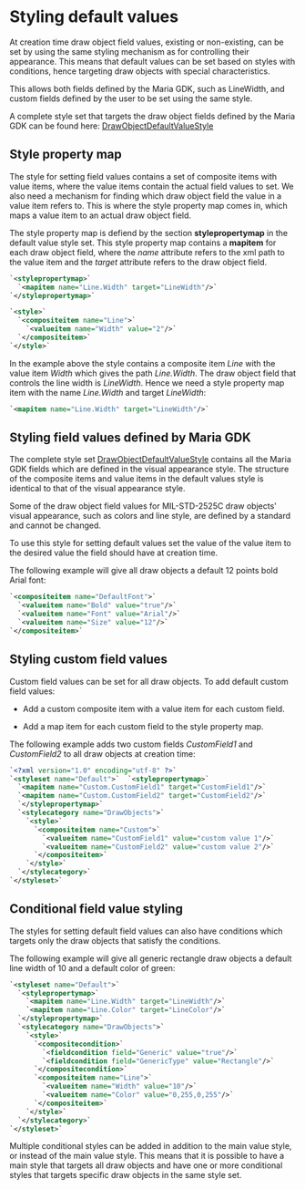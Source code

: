 # Styling default values

At creation time draw object field values, existing or non-existing, can be set by using the same styling mechanism as for controlling their appearance. This means that default values can be set based on styles with conditions, hence targeting draw objects with special characteristics.

This allows both fields defined by the Maria GDK, such as LineWidth, and custom fields defined by the user to be set using the same style. 

A complete style set that targets the draw object fields defined by the Maria GDK can be found here: [DrawObjectDefaultValueStyle](./stylingdefaultvalues/DrawObjectDefaultValueStyle.xml) 

## Style property map

The style for setting field values contains a set of composite items with value items, where the value items contain the actual field values to set. We also need a mechanism for finding which draw object field the value in a value item refers to. This is where the style property map comes in, which maps a value item to an actual draw object field.

The style property map is defiend by the section **stylepropertymap** in the default value style set. This style property map contains a **mapitem** for each draw object field, where the *name* attribute refers to the xml path to the value item and the *target* attribute refers to the draw object field.

```xml
`<stylepropertymap>`
  `<mapitem name="Line.Width" target="LineWidth"/>`
`</stylepropertymap>`

`<style>`
  `<compositeitem name="Line">`
    `<valueitem name="Width" value="2"/>`
  `</compositeitem>`
`</style>`
```

In the example above the style contains a composite item *Line* with the value item *Width* which gives the path *Line.Width*. The draw object field that controls the line width is *LineWidth*. Hence we need a style property map item with the name *Line.Width* and target *LineWidth*:

```xml
`<mapitem name="Line.Width" target="LineWidth"/>`
```

## Styling field values defined by Maria GDK

The complete style set [DrawObjectDefaultValueStyle](./stylingdefaultvalues/DrawObjectDefaultValueStyle.xml) contains all the Maria GDK fields which are defined in the visual appearance style. The structure of the composite items and value items in the default values style is identical to that of the visual appearance style. 

Some of the draw object field values for MIL-STD-2525C draw objects' visual appearance, such as colors and line style, are defined by a standard and cannot be changed.

To use this style for setting default values set the value of the value item to the desired value the field should have at creation time.

The following example will give all draw objects a default 12 points bold Arial font:

```xml
`<compositeitem name="DefaultFont">`
  `<valueitem name="Bold" value="true"/>`
  `<valueitem name="Font" value="Arial"/>`
  `<valueitem name="Size" value="12"/>`
`</compositeitem>`
```

## Styling custom field values

Custom field values can be set for all draw objects. To add default custom field values:


*  Add a custom composite item with a value item for each custom field.

*  Add a map item for each custom field to the style property map.

The following example adds two custom fields *CustomField1* and *CustomField2* to all draw objects at creation time:

```xml
`<?xml version="1.0" encoding="utf-8" ?>`
`<styleset name="Default">`  `<stylepropertymap>`
  `<mapitem name="Custom.CustomField1" target="CustomField1"/>`
  `<mapitem name="Custom.CustomField2" target="CustomField2"/>`
  `</stylepropertymap>`
  `<stylecategory name="DrawObjects">`
    `<style>`
      `<compositeitem name="Custom">`
        `<valueitem name="CustomField1" value="custom value 1"/>`
        `<valueitem name="CustomField2" value="custom value 2"/>`
      `</compositeitem>`
    `</style>`
  `</stylecategory>`
`</styleset>`
```

## Conditional field value styling

The styles for setting default field values can also have conditions which targets only the draw objects that satisfy the conditions.

The following example will give all generic rectangle draw objects a default line width of 10 and a default color of green:

```xml
`<styleset name="Default">`
  `<stylepropertymap>`
    `<mapitem name="Line.Width" target="LineWidth"/>`
    `<mapitem name="Line.Color" target="LineColor"/>`
  `</stylepropertymap>`
  `<stylecategory name="DrawObjects">`
    `<style>`
      `<compositecondition>`
        `<fieldcondition field="Generic" value="true"/>`
        `<fieldcondition field="GenericType" value="Rectangle"/>`
      `</compositecondition>`
      `<compositeitem name="Line">`
        `<valueitem name="Width" value="10"/>`
        `<valueitem name="Color" value="0,255,0,255"/>`
      `</compositeitem>`
    `</style>`
  `</stylecategory>`
`</styleset>`
```

Multiple conditional styles can be added in addition to the main value style, or instead of the main value style. This means that it is possible to have a main style that targets all draw objects and have one or more conditional styles that targets specific draw objects in the same style set.
